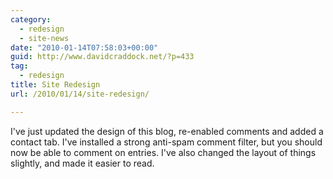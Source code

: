 ```yaml
---
category:
  - redesign
  - site-news
date: "2010-01-14T07:58:03+00:00"
guid: http://www.davidcraddock.net/?p=433
tag:
  - redesign
title: Site Redesign
url: /2010/01/14/site-redesign/

---
```

I've just updated the design of this blog, re-enabled comments and added a contact tab. I've installed a strong anti-spam comment filter, but you should now be able to comment on entries. I've also changed the layout of things slightly, and made it easier to read.
